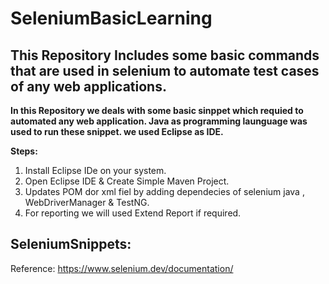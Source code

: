 # SeleniumBasicLearning
This Repository Includes some basic commands that are used in selenium to automate test cases of any web applications.
------------------------------------------------------------------------------------------------------------------------

**In this Repository we deals with some basic sinppet which requied to automated any web application.
Java as programming launguage was used to run these snippet.
we used Eclipse as IDE.**

**Steps:**
1. Install Eclipse IDe on your system.
2. Open Eclipse IDE & Create Simple Maven Project.
3. Updates POM dor xml fiel by adding dependecies of selenium java , WebDriverManager & TestNG.
4. For reporting we will used Extend Report if required.

SeleniumSnippets:
----------------
Reference: https://www.selenium.dev/documentation/
